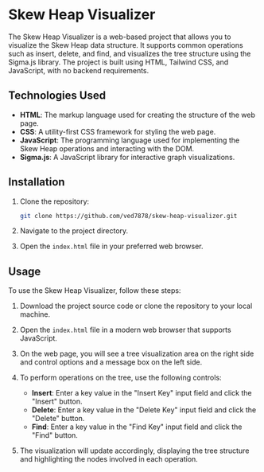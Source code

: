 # Skew Heap Visualizer

The Skew Heap Visualizer is a web-based project that allows you to visualize the Skew Heap data structure. It supports common operations such as insert, delete, and find, and visualizes the tree structure using the Sigma.js library. The project is built using HTML, Tailwind CSS, and JavaScript, with no backend requirements.

## Technologies Used

- **HTML**: The markup language used for creating the structure of the web page.
- **CSS**: A utility-first CSS framework for styling the web page.
- **JavaScript**: The programming language used for implementing the Skew Heap operations and interacting with the DOM.
- **Sigma.js**: A JavaScript library for interactive graph visualizations.

## Installation

1. Clone the repository:

    ```bash
    git clone https://github.com/ved7878/skew-heap-visualizer.git
    ```

2. Navigate to the project directory.

3. Open the `index.html` file in your preferred web browser.

## Usage

To use the Skew Heap Visualizer, follow these steps:

1. Download the project source code or clone the repository to your local machine.

2. Open the `index.html` file in a modern web browser that supports JavaScript.

3. On the web page, you will see a tree visualization area on the right side and control options and a message box on the left side.

4. To perform operations on the tree, use the following controls:

   - **Insert**: Enter a key value in the "Insert Key" input field and click the "Insert" button.
   - **Delete**: Enter a key value in the "Delete Key" input field and click the "Delete" button.
   - **Find**: Enter a key value in the "Find Key" input field and click the "Find" button.

5. The visualization will update accordingly, displaying the tree structure and highlighting the nodes involved in each operation.
